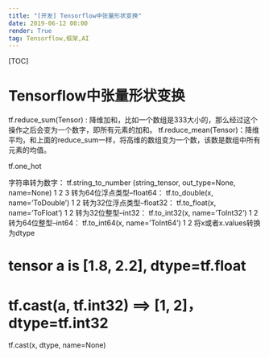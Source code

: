 ```yaml
---
title: "[开发] Tensorflow中张量形状变换"
date: 2019-06-12 00:00
render: True 
tag: Tensorflow,框架,AI
---
```


[TOC]

# Tensorflow中张量形状变换




tf.reduce_sum(Tensor) : 降维加和，比如一个数组是333大小的，那么经过这个操作之后会变为一个数字，即所有元素的加和。
tf.reduce_mean(Tensor)：降维平均，和上面的reduce_sum一样，将高维的数组变为一个数，该数是数组中所有元素的均值。


tf.one_hot


字符串转为数字：
tf.string_to_number
(string_tensor, out_type=None, name=None)
1
2
3
转为64位浮点类型–float64：
tf.to_double(x, name=’ToDouble’)
1
2
转为32位浮点类型–float32：
tf.to_float(x, name=’ToFloat’)
1
2
转为32位整型–int32：
tf.to_int32(x, name=’ToInt32’)
1
2
转为64位整型–int64：
tf.to_int64(x, name=’ToInt64’)
1
2
将x或者x.values转换为dtype
# tensor a is [1.8, 2.2], dtype=tf.float
# tf.cast(a, tf.int32) ==> [1, 2]，dtype=tf.int32
tf.cast(x, dtype, name=None)